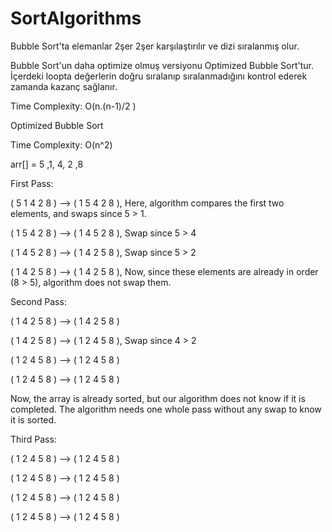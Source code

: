 # SortAlgorithms
Bubble Sort'ta elemanlar 2şer 2şer karşılaştırılır ve dizi sıralanmış olur. 

Bubble Sort'un daha optimize olmuş versiyonu Optimized Bubble Sort'tur. İçerdeki loopta değerlerin doğru sıralanıp sıralanmadığını kontrol ederek zamanda kazanç sağlanır.

Time Complexity: O(n.(n-1)/2  )  

Optimized Bubble Sort

Time Complexity: O(n^2) 

arr[] =  5 ,1, 4, 2 ,8 

First Pass: 

( 5 1 4 2 8 ) –> ( 1 5 4 2 8 ), Here, algorithm compares the first two elements, and swaps since 5 > 1. 

( 1 5 4 2 8 ) –>  ( 1 4 5 2 8 ), Swap since 5 > 4 

( 1 4 5 2 8 ) –>  ( 1 4 2 5 8 ), Swap since 5 > 2 

( 1 4 2 5 8 ) –> ( 1 4 2 5 8 ), Now, since these elements are already in order (8 > 5), algorithm does not swap them.

Second Pass: 

( 1 4 2 5 8 ) –> ( 1 4 2 5 8 ) 

( 1 4 2 5 8 ) –> ( 1 2 4 5 8 ), Swap since 4 > 2 

( 1 2 4 5 8 ) –> ( 1 2 4 5 8 ) 

( 1 2 4 5 8 ) –>  ( 1 2 4 5 8 ) 

Now, the array is already sorted, but our algorithm does not know if it is completed. The algorithm needs one whole pass without any swap to know it is sorted.

Third Pass: 

( 1 2 4 5 8 ) –> ( 1 2 4 5 8 ) 

( 1 2 4 5 8 ) –> ( 1 2 4 5 8 ) 

( 1 2 4 5 8 ) –> ( 1 2 4 5 8 ) 

( 1 2 4 5 8 ) –> ( 1 2 4 5 8 ) 